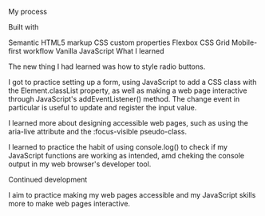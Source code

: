 My process

Built with

Semantic HTML5 markup
CSS custom properties
Flexbox
CSS Grid
Mobile-first workflow
Vanilla JavaScript
What I learned

The new thing I had learned was how to style radio buttons.

I got to practice setting up a form, using JavaScript to add a CSS class with the Element.classList property, as well as making a web page interactive through JavaScript's addEventListener() method. The change event in particular is useful to update and register the input value.

I learned more about designing accessible web pages, such as using the aria-live attribute and the :focus-visible pseudo-class.

I learned to practice the habit of using console.log() to check if my JavaScript functions are working as intended, amd cheking the console output in my web browser's developer tool.

Continued development

I aim to practice making my web pages accessible and my JavaScript skills more to make web pages interactive.
